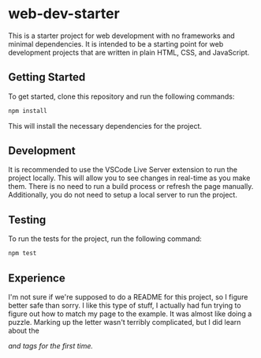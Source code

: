 # web-dev-starter

This is a starter project for web development with no frameworks and minimal
dependencies. It is intended to be a starting point for web development projects
that are written in plain HTML, CSS, and JavaScript.

## Getting Started

To get started, clone this repository and run the following commands:

```bash
npm install
```
This will install the necessary dependencies for the project.

## Development

It is recommended to use the VSCode Live Server extension to run the project
locally. This will allow you to see changes in real-time as you make them. There
is no need to run a build process or refresh the page manually. Additionally,
you do not need to setup a local server to run the project.

## Testing

To run the tests for the project, run the following command:

```bash
npm test
```

## Experience

I'm not sure if we're supposed to do a README for this project, so I figure better safe than sorry. I like this type of stuff, I actually had fun trying to figure out how to match my page to the example. It was almost like doing a puzzle. Marking up the letter wasn't terribly complicated, but I did learn about the <address> and <abbr> tags for the first time.
